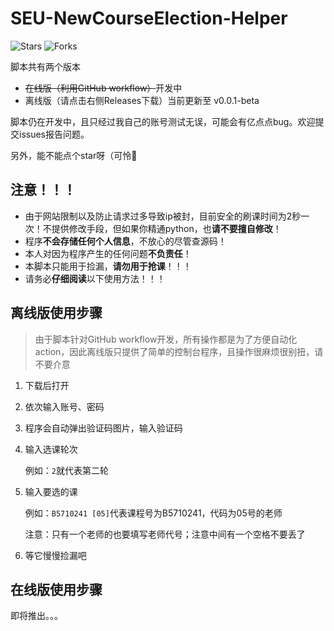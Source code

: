 # SEU-NewCourseElection-Helper

![Stars](https://img.shields.io/github/stars/wcy-dt/SEU-NewCourseElection-Helper.svg)
![Forks](https://img.shields.io/github/forks/wcy-dt/SEU-NewCourseElection-Helper.svg)

脚本共有两个版本

- ~~在线版（利用GitHub workflow）~~开发中
- 离线版（请点击右侧Releases下载）当前更新至 v0.0.1-beta

脚本仍在开发中，且只经过我自己的账号测试无误，可能会有亿点点bug。欢迎提交issues报告问题。

另外，能不能点个star呀（可怜🥺

## 注意！！！

- 由于网站限制以及防止请求过多导致ip被封，目前安全的刷课时间为2秒一次！不提供修改手段，但如果你精通python，也**请不要擅自修改**！
- 程序**不会存储任何个人信息**，不放心的尽管查源码！
- 本人对因为程序产生的任何问题**不负责任**！
- 本脚本只能用于捡漏，**请勿用于抢课**！！！
- 请务必**仔细阅读**以下使用方法！！！

## 离线版使用步骤

> 由于脚本针对GitHub workflow开发，所有操作都是为了方便自动化action，因此离线版只提供了简单的控制台程序，且操作很麻烦很别扭，请不要介意

1. 下载后打开

2. 依次输入账号、密码

3. 程序会自动弹出验证码图片，输入验证码

4. 输入选课轮次

   例如：`2`就代表第二轮

5. 输入要选的课

   例如：`B5710241 [05]`代表课程号为B5710241，代码为05号的老师

   注意：只有一个老师的也要填写老师代号；注意中间有一个空格不要丢了

6. 等它慢慢捡漏吧

## 在线版使用步骤

即将推出。。。
